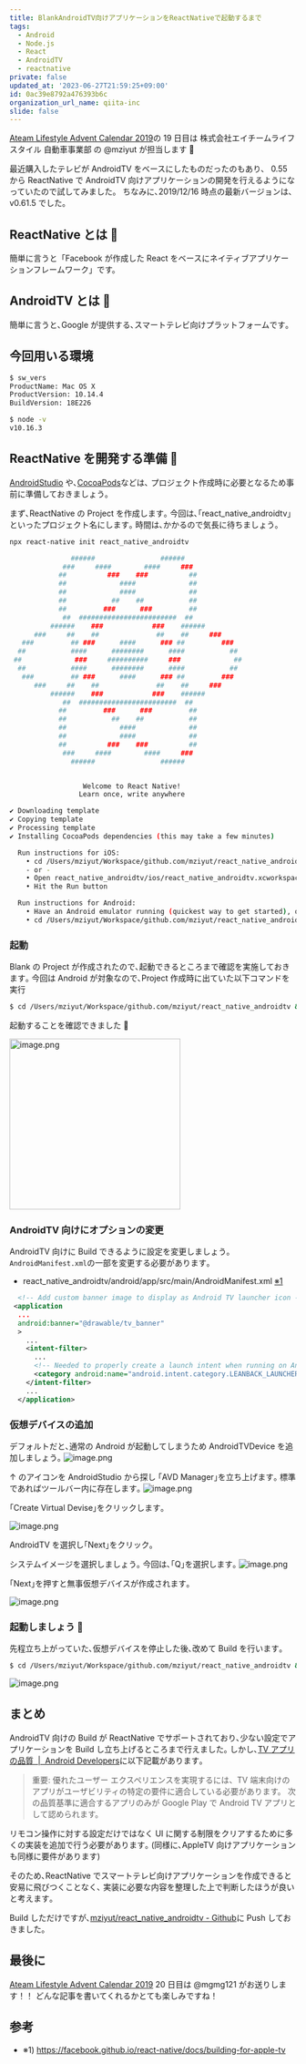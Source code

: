 ```yaml
---
title: BlankAndroidTV向けアプリケーションをReactNativeで起動するまで
tags:
  - Android
  - Node.js
  - React
  - AndroidTV
  - reactnative
private: false
updated_at: '2023-06-27T21:59:25+09:00'
id: 0ac39e8792a476393b6c
organization_url_name: qiita-inc
slide: false
---
```


[Ateam Lifestyle Advent Calendar 2019](https://qiita.com/advent-calendar/2019/ateam-lifestyle)の 19 日目は
株式会社エイチームライフスタイル 自動車事業部 の @mziyut が担当します :santa:

最近購入したテレビが AndroidTV をベースにしたものだったのもあり、
0.55 から ReactNative で AndroidTV 向けアプリケーションの開発を行えるようになっていたので試してみました。
ちなみに､2019/12/16 時点の最新バージョンは､v0.61.5 でした｡

## ReactNative とは :thinking:

簡単に言うと「Facebook が作成した React をベースにネイティブアプリケーションフレームワーク」です。

## AndroidTV とは :thinking:

簡単に言うと､Google が提供する､スマートテレビ向けプラットフォームです｡

## 今回用いる環境

```sh
$ sw_vers
ProductName: Mac OS X
ProductVersion: 10.14.4
BuildVersion: 18E226
```

```sh
$ node -v
v10.16.3
```

## ReactNative を開発する準備 :construction:

[AndroidStudio](https://developer.android.com/studio/index.html) や､[CocoaPods](https://cocoapods.org/)などは､
プロジェクト作成時に必要となるため事前に準備しておきましょう｡

まず､ReactNative の Project を作成します｡
今回は､｢react_native_androidtv｣といったプロジェクト名にします｡
時間は､かかるので気長に待ちましょう｡

```sh
npx react-native init react_native_androidtv

               ######                ######
             ###     ####        ####     ###
            ##          ###    ###          ##
            ##             ####             ##
            ##             ####             ##
            ##           ##    ##           ##
            ##         ###      ###         ##
             ##  ########################  ##
          ######    ###            ###    ######
      ###     ##    ##              ##    ##     ###
   ###         ## ###      ####      ### ##         ###
  ##           ####      ########      ####           ##
 ##             ###     ##########     ###             ##
  ##           ####      ########      ####           ##
   ###         ## ###      ####      ### ##         ###
      ###     ##    ##              ##    ##     ###
          ######    ###            ###    ######
             ##  ########################  ##
            ##         ###      ###         ##
            ##           ##    ##           ##
            ##             ####             ##
            ##             ####             ##
            ##          ###    ###          ##
             ###     ####        ####     ###
               ######                ######


                  Welcome to React Native!
                 Learn once, write anywhere

✔ Downloading template
✔ Copying template
✔ Processing template
✔ Installing CocoaPods dependencies (this may take a few minutes)

  Run instructions for iOS:
    • cd /Users/mziyut/Workspace/github.com/mziyut/react_native_androidtv && npx react-native run-ios
    - or -
    • Open react_native_androidtv/ios/react_native_androidtv.xcworkspace in Xcode or run "xed -b ios"
    • Hit the Run button

  Run instructions for Android:
    • Have an Android emulator running (quickest way to get started), or a device connected.
    • cd /Users/mziyut/Workspace/github.com/mziyut/react_native_androidtv && npx react-native run-android
```

### 起動

Blank の Project が作成されたので､起動できるところまで確認を実施しておきます｡
今回は Android が対象なので､Project 作成時に出ていた以下コマンドを実行

```sh
$ cd /Users/mziyut/Workspace/github.com/mziyut/react_native_androidtv && npx react-native run-android
```

起動することを確認できました :tada:

<img width="300" alt="image.png" src="https://qiita-image-store.s3.ap-northeast-1.amazonaws.com/0/55950/7f892fdc-83c2-428a-3828-5e763b01e35a.png">

### AndroidTV 向けにオプションの変更

AndroidTV 向けに Build できるように設定を変更しましょう｡
`AndroidManifest.xml`の一部を変更する必要があります｡

- react_native_androidtv/android/app/src/main/AndroidManifest.xml
  [※1](https://facebook.github.io/react-native/docs/building-for-apple-tv)

```xml
  <!-- Add custom banner image to display as Android TV launcher icon -->
 <application
  ...
  android:banner="@drawable/tv_banner"
  >
    ...
    <intent-filter>
      ...
      <!-- Needed to properly create a launch intent when running on Android TV -->
      <category android:name="android.intent.category.LEANBACK_LAUNCHER"/>
    </intent-filter>
    ...
  </application>
```

### 仮想デバイスの追加

デフォルトだと､通常の Android が起動してしまうため AndroidTVDevice を追加しましょう｡
![image.png](https://qiita-image-store.s3.ap-northeast-1.amazonaws.com/0/55950/fb60f6e3-7d0c-0ada-c7cb-3ea2040a76cd.png)

↑ のアイコンを AndroidStudio から探し ｢AVD Manager｣を立ち上げます｡
標準であればツールバー内に存在します｡
![image.png](https://qiita-image-store.s3.ap-northeast-1.amazonaws.com/0/55950/6eae0a85-fae2-1c03-86d9-0493c2c5ee67.png)

｢Create Virtual Devise｣をクリックします｡

![image.png](https://qiita-image-store.s3.ap-northeast-1.amazonaws.com/0/55950/e8970aa0-1146-8771-627e-8b8d28e0a23e.png)

AndroidTV を選択し｢Next｣をクリック｡

システムイメージを選択しましょう｡
今回は､｢Q｣を選択します｡
![image.png](https://qiita-image-store.s3.ap-northeast-1.amazonaws.com/0/55950/ef8a8de8-8e07-1162-b073-cf39807157d0.png)

｢Next｣を押すと無事仮想デバイスが作成されます｡

![image.png](https://qiita-image-store.s3.ap-northeast-1.amazonaws.com/0/55950/91b906dd-8b29-f9d1-6315-f392d38365e0.png)

### 起動しましょう :clap:

先程立ち上がっていた､仮想デバイスを停止した後､改めて Build を行います｡

```sh
$ cd /Users/mziyut/Workspace/github.com/mziyut/react_native_androidtv && npx react-native run-android
```

![image.png](https://qiita-image-store.s3.ap-northeast-1.amazonaws.com/0/55950/a73cd7ed-ecd8-a7f4-59f2-c41daf96d58c.png)

## まとめ

<!-- textlint-disable @textlint-ja/no-synonyms -->

AndroidTV 向けの Build が ReactNative でサポートされており､少ない設定でアプリケーションを Build し立ち上げるところまで行えました｡
しかし､[TV アプリの品質  |  Android Developers](https://developer.android.com/docs/quality-guidelines/tv-app-quality)に以下記載があります｡

> 重要: 優れたユーザー エクスペリエンスを実現するには、TV 端末向けのアプリがユーザビリティの特定の要件に適合している必要があります。
> 次の品質基準に適合するアプリのみが Google Play で Android TV アプリとして認められます。

リモコン操作に対する設定だけではなく UI に関する制限をクリアするために多くの実装を追加で行う必要があります｡
(同様に､AppleTV 向けアプリケーションも同様に要件があります)

そのため､ReactNative でスマートテレビ向けアプリケーションを作成できると安易に飛びつくことなく､
実装に必要な内容を整理した上で判断したほうが良いと考えます｡

Build しただけですが､[mziyut/react_native_androidtv - Github](https://github.com/mziyut/react_native_androidtv)に Push しておきました｡

<!-- textlint-enable @textlint-ja/no-synonyms -->

## 最後に

[Ateam Lifestyle Advent Calendar 2019](https://qiita.com/advent-calendar/2019/ateam-lifestyle) 20 日目は @mgmg121 がお送りします！！
どんな記事を書いてくれるかとても楽しみですね！

## 参考

- ※1) https://facebook.github.io/react-native/docs/building-for-apple-tv
